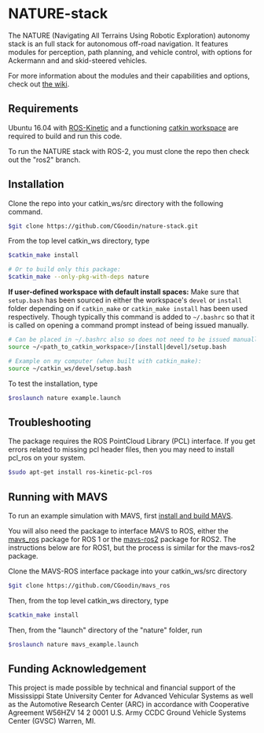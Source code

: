 # NATURE-stack
The NATURE (Navigating All Terrains Using Robotic Exploration) autonomy stack is an full stack for autonomous off-road navigation. It features modules for perception, path planning, and vehicle control, with options for Ackermann and and skid-steered vehicles.

For more information about the modules and their capabilities and options, check out [the wiki](https://github.com/CGoodin/nature-stack/wiki).

## Requirements
Ubuntu 16.04 with [ROS-Kinetic](http://wiki.ros.org/kinetic/Installation/Ubuntu) and a functioning [catkin workspace](http://wiki.ros.org/catkin/Tutorials/create_a_workspace) are required to build and run this code. 


To run the NATURE stack with ROS-2, you must clone the repo then check out the "ros2" branch.

## Installation
Clone the repo into your catkin_ws/src directory with the following command.
```bash
$git clone https://github.com/CGoodin/nature-stack.git
```
From the top level catkin_ws directory, type
```bash
$catkin_make install

# Or to build only this package: 
$catkin_make --only-pkg-with-deps nature
```

__If user-defined workspace with default install spaces:__ Make sure that ```setup.bash``` has been sourced in either the workspace's ```devel``` or ```install``` folder depending on if ```catkin_make``` or ```catkin_make install``` has been used respectively. Though typically this command is added to ```~/.bashrc``` so that it is called on opening a command prompt instead of being issued manually.  

```bash 
# Can be placed in ~/.bashrc also so does not need to be issued manually
source ~/<path_to_catkin_workspace>/[install|devel]/setup.bash

# Example on my computer (when built with catkin_make): 
source ~/catkin_ws/devel/setup.bash
```

To test the installation, type
```bash
$roslaunch nature example.launch
```

##  Troubleshooting
The package requires the ROS PointCloud Library (PCL) interface. If you get errors related to missing pcl header files, then you may need to install pcl_ros on your system.
```bash
$sudo apt-get install ros-kinetic-pcl-ros
```

## Running with MAVS
To run an example simulation with MAVS, first [install and build MAVS](https://gitlab.com/cgoodin/msu-autonomous-vehicle-simulator/-/wikis/MavsBuildInstructions).

You will also need the package to interface MAVS to ROS, either the [mavs_ros]() package for ROS 1 or the [mavs-ros2]() package for ROS2. The instructions below are for ROS1, but the process is similar for the mavs-ros2 package.

Clone the MAVS-ROS interface package into your catkin_ws/src directory
```bash
$git clone https://github.com/CGoodin/mavs_ros
```

Then, from the top level catkin_ws directory, type
```bash
$catkin_make install
```
Then, from the "launch" directory of the "nature" folder, run
```bash
$roslaunch nature mavs_example.launch
```

## Funding Acknowledgement
This project is made possible by technical and financial support of the Mississippi State University Center for Advanced Vehicular Systems as well as the Automotive Research Center (ARC) in accordance with Cooperative Agreement W56HZV 14 2 0001 U.S. Army CCDC Ground Vehicle Systems Center (GVSC) Warren, MI.
